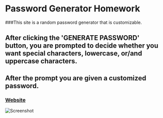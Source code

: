 # Password Generator Homework


###This site is a random password generator that is customizable.
## After clicking the 'GENERATE PASSWORD' button, you are prompted to decide whether you want special characters, lowercase, or/and uppercase characters.
## After the prompt you are given a customized password.

### [Website](https://8ilalo.github.io/passwordgenerator/)

![Screenshot](https://postimg.cc/WtqPjwGd)


